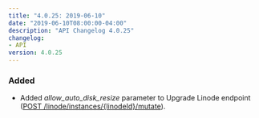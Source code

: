 ```yaml
---
title: "4.0.25: 2019-06-10"
date: "2019-06-10T08:00:00-04:00"
description: "API Changelog 4.0.25"
changelog:
- API
version: 4.0.25
---
```


### Added
- Added *allow\_auto\_disk\_resize* parameter to Upgrade Linode endpoint ([POST /linode/instances/{linodeId}/mutate](https://developers.linode.com/api/docs/v4#operation/mutateLinodeInstance)).